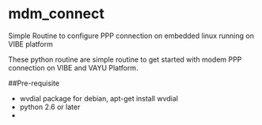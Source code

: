 # mdm_connect
Simple Routine to configure PPP connection on embedded linux running on VIBE platform

These python routine are simple routine to get started with modem PPP connection on VIBE and VAYU Platform.

##Pre-requisite 
* wvdial package for debian, apt-get install wvdial
* python 2.6 or later 
* 


